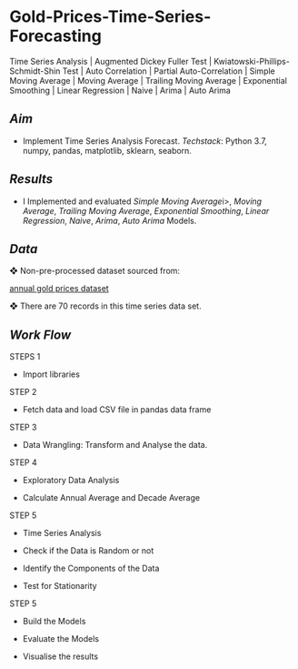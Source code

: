 # Gold-Prices-Time-Series-Forecasting
Time Series  Analysis | Augmented Dickey Fuller Test | Kwiatowski-Phillips-Schmidt-Shin Test | Auto Correlation | Partial Auto-Correlation | Simple Moving Average | Moving Average | Trailing Moving Average | Exponential Smoothing | Linear Regression | Naive | Arima | Auto Arima

<h2> <i>Aim</i> </h2>		
<ul>
<li> Implement Time Series Analysis Forecast.
<i>Techstack</i>: Python 3.7, numpy, pandas, matplotlib, sklearn, seaborn. </li>
</ul>

<h2> <i>Results</i> </h2>		
<ul>  
<li> I Implemented and evaluated <i>Simple Moving Average</i>i>, <i>Moving Average</i>, <i>Trailing Moving Average</i>, <i>Exponential Smoothing</i>, <i>Linear Regression</i>, <i>Naive</i>, <i>Arima</i>, <i>Auto Arima</i> Models. </li>
</ul>

<h2> <i>Data</i> </h2>	
❖ Non-pre-processed dataset sourced from:

[annual gold prices dataset](https://github.com/Jehjay/Gold-Prices-Time-Series-Forecasting/blob/main/annual_gold_prices.csv)

❖ There are 70 records in this time series data set.

<h2> <i>Work Flow</i> </h2>	
STEPS 1
<ul><li>Import libraries</li></ul>
STEP 2
<ul><li>Fetch data and load CSV file in pandas data frame</li></ul>
STEP 3
<ul><li>Data Wrangling: Transform and Analyse the data.</li></ul>
STEP 4
<ul><li>Exploratory Data Analysis </li></ul>
<ul><li>Calculate Annual Average and Decade Average</li></ul>
STEP 5
<ul><li>Time Series Analysis</li></ul>
<ul><li>Check if the Data is Random or not</li></ul>
<ul><li>Identify the Components of the Data</li></ul>
<ul><li>Test for Stationarity</li></ul>
STEP 5
<ul><li>Build the Models</li></ul>
<ul><li>Evaluate the Models</li></ul>
<ul><li>Visualise the results</li></ul>
